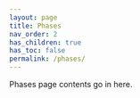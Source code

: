 ```yaml
---
layout: page
title: Phases
nav_order: 2
has_children: true
has_toc: false
permalink: /phases/
---
```


Phases page contents go in here.